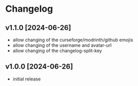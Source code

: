 # Changelog

## v1.1.0 [2024-06-26]

- allow changing of the curseforge/modrinth/github emojis
- allow changing of the username and avatar-url
- allow changing of the changelog-split-key

## v1.0.0 [2024-06-26]

- initial release
